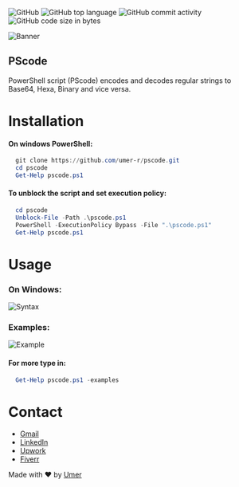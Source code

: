 ![GitHub](https://img.shields.io/github/license/umer-r/pscode) ![GitHub top language](https://img.shields.io/github/languages/top/umer-r/pscode) ![GitHub commit activity](https://img.shields.io/github/commit-activity/m/umer-r/pscode) ![GitHub code size in bytes](https://img.shields.io/github/languages/code-size/umer-r/pscode)

![Banner](https://user-images.githubusercontent.com/83476929/203339985-025c5160-367a-4c5b-b973-23b7ed1ea22e.png)

## PScode

PowerShell script (PScode) encodes and decodes regular strings to Base64, Hexa, Binary and vice versa.

# Installation
#### On windows PowerShell:

```powershell
  git clone https://github.com/umer-r/pscode.git
  cd pscode
  Get-Help pscode.ps1
```
#### To unblock the script and set execution policy:

```powershell
  cd pscode
  Unblock-File -Path .\pscode.ps1
  PowerShell -ExecutionPolicy Bypass -File ".\pscode.ps1"
  Get-Help pscode.ps1
```

# Usage
### On Windows:

![Syntax](https://user-images.githubusercontent.com/83476929/203141926-5507ddab-c5ee-4090-9d2a-b1033dd8181e.png)

### Examples:

![Example](https://user-images.githubusercontent.com/83476929/203342161-c6136220-5fe0-4738-af01-2b1b15a37258.png)

#### For more type in:

```powershell
  Get-Help pscode.ps1 -examples
```

# Contact

- [Gmail](mailto:russs3400@gmail.com)
- [LinkedIn](https://www.linkedin.com/in/umer-mehmood-437120214/)
- [Upwork](https://www.upwork.com/o/profiles/users/~011184505ed9059668/)
- [Fiverr](https://www.fiverr.com/hamza_rajaz)

Made with :heart: by [Umer](https://twitter.com/UmerMehmood_)